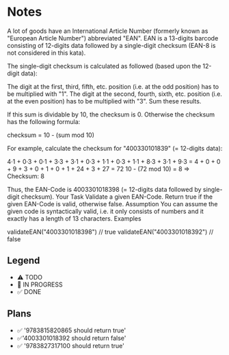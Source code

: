 # Notes
A lot of goods have an International Article Number (formerly known as "European Article Number") abbreviated "EAN". EAN is a 13-digits barcode consisting of 12-digits data followed by a single-digit checksum (EAN-8 is not considered in this kata).

The single-digit checksum is calculated as followed (based upon the 12-digit data):

The digit at the first, third, fifth, etc. position (i.e. at the odd position) has to be multiplied with "1".
The digit at the second, fourth, sixth, etc. position (i.e. at the even position) has to be multiplied with "3".
Sum these results.

If this sum is dividable by 10, the checksum is 0. Otherwise the checksum has the following formula:

checksum = 10 - (sum mod 10)

For example, calculate the checksum for "400330101839" (= 12-digits data):

4·1 + 0·3 + 0·1 + 3·3 + 3·1 + 0·3 + 1·1 + 0·3 + 1·1 + 8·3 + 3·1 + 9·3
= 4 + 0 + 0 + 9 + 3 + 0 + 1 + 0 + 1 + 24 + 3 + 27
= 72
10 - (72 mod 10) = 8 ⇒ Checksum: 8

Thus, the EAN-Code is 4003301018398 (= 12-digits data followed by single-digit checksum).
Your Task
Validate a given EAN-Code. Return true if the given EAN-Code is valid, otherwise false.
Assumption
You can assume the given code is syntactically valid, i.e. it only consists of numbers and it exactly has a length of 13 characters.
Examples

validateEAN("4003301018398") // true
validateEAN("4003301018392") // false

## Legend
- ⚠ TODO
- 🚧 IN PROGRESS
- ✅ DONE

## Plans

- ✅ '9783815820865 should return true'
- ✅'4003301018392 should return false'
- ✅ '9783827317100 should return true'